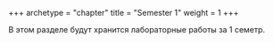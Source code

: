 +++
archetype = "chapter"
title = "Semester 1"
weight = 1
+++

В этом разделе будут хранится лабораторные работы за 1 семетр.
